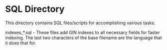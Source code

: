 # SQL Directory

This directory contains SQL files/scripts for accomplishing various tasks.

indexes_*.sql - These files add GIN indexes to all necessary fields for faster
indexing. The last two characters of the base filename are the language that
it does that for.
